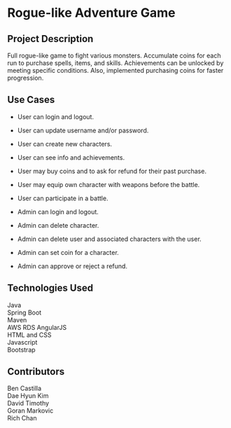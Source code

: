 # Rogue-like Adventure Game

## Project Description
Full rogue-like game to fight various monsters. Accumulate coins for each run to purchase spells, items, and skills. Achievements can be unlocked by meeting specific conditions. Also, implemented purchasing coins for faster progression.

## Use Cases
* User can login and logout.
* User can update username and/or password.
* User can create new characters.
* User can see info and achievements.
* User may buy coins and to ask for refund for their past purchase.
* User may equip own character with weapons before the battle.
* User can participate in a battle.

* Admin can login and logout.
* Admin can delete character.
* Admin can delete user and associated characters with the user.
* Admin can set coin for a character.
* Admin can approve or reject a refund. 


## Technologies Used
Java  
Spring Boot  
Maven  
AWS RDS
AngularJS  
HTML and CSS  
Javascript  
Bootstrap
## Contributors
Ben Castilla  
Dae Hyun Kim  
David Timothy  
Goran Markovic  
Rich Chan  

